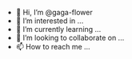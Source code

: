 - 👋 Hi, I’m @gaga-flower
- 👀 I’m interested in ...
- 🌱 I’m currently learning ...
- 💞️ I’m looking to collaborate on ...
- 📫 How to reach me ...

<!---
gaga-flower/gaga-flower is a ✨ special ✨ repository because its `README.md` (this file) appears on your GitHub profile.
You can click the Preview link to take a look at your changes.
--->

